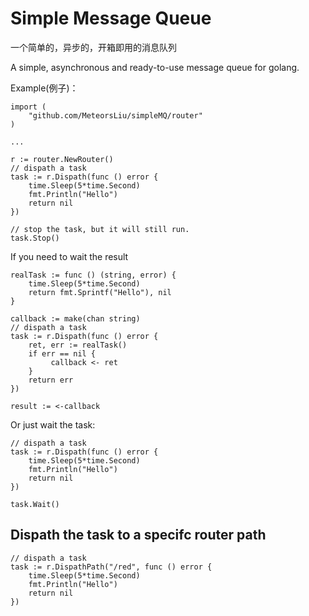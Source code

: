 # Simple Message Queue

一个简单的，异步的，开箱即用的消息队列

A simple, asynchronous and ready-to-use message queue for golang.

Example(例子)：

```
import (
    "github.com/MeteorsLiu/simpleMQ/router"
)

...

r := router.NewRouter()
// dispath a task
task := r.Dispath(func () error {
    time.Sleep(5*time.Second)
    fmt.Println("Hello")
    return nil
})

// stop the task, but it will still run.
task.Stop()

```


If you need to wait the result

```
realTask := func () (string, error) {
    time.Sleep(5*time.Second)
    return fmt.Sprintf("Hello"), nil
}

callback := make(chan string)
// dispath a task
task := r.Dispath(func () error {
    ret, err := realTask()
    if err == nil {
         callback <- ret
    }
    return err
})

result := <-callback
```

Or just wait the task:

```
// dispath a task
task := r.Dispath(func () error {
    time.Sleep(5*time.Second)
    fmt.Println("Hello")
    return nil
})

task.Wait()
```

## Dispath the task to a specifc router path
```
// dispath a task
task := r.DispathPath("/red", func () error {
    time.Sleep(5*time.Second)
    fmt.Println("Hello")
    return nil
})
```